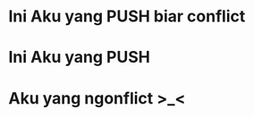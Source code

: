 <h1>Ini Aku yang PUSH biar conflict</h1>
<h1>Ini Aku yang PUSH</h1>
<h1>Aku yang ngonflict >_< </h1>
